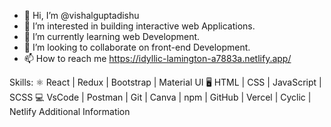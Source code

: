 - 👋 Hi, I’m @vishalguptadishu
- 👀 I’m interested in building interactive web Applications.
- 🌱 I’m currently learning web Development.
- 💞️ I’m looking to collaborate on front-end Development.
- 📫 How to reach me https://idyllic-lamington-a7883a.netlify.app/

<!---
vishalguptadishu/vishalguptadishu is a ✨ special ✨ repository because its `README.md` (this file) appears on your GitHub profile.
You can click the Preview link to take a look at your changes.
--->
Skills:
⚛️ React | Redux | Bootstrap  | Material UI
🖥️ HTML | CSS | JavaScript | SCSS
💻 VsCode | Postman | Git | Canva | npm | GitHub | Vercel | Cyclic | Netlify
Additional Information
